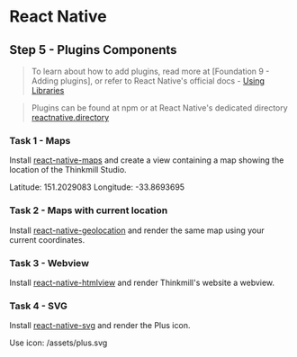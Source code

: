 # React Native

## Step 5 - Plugins Components

> To learn about how to add plugins, read more at [Foundation 9 - Adding plugins], or refer to React Native's official docs - [Using Libraries](https://reactnative.dev/docs/libraries)

> Plugins can be found at npm or at React Native's dedicated directory [reactnative.directory](https://reactnative.directory/)

### Task 1 - Maps

Install [react-native-maps](https://github.com/react-native-maps/react-native-maps) and create a view containing a map showing the location of the Thinkmill Studio.

Latitude: 151.2029083
Longitude: -33.8693695

### Task 2 - Maps with current location

Install [react-native-geolocation](https://github.com/react-native-geolocation/react-native-geolocation#getcurrentposition) and render the same map using your current coordinates.

### Task 3 - Webview

Install [react-native-htmlview](https://github.com/jsdf/react-native-htmlview) and render Thinkmill's website a webview.

### Task 4 - SVG

Install [react-native-svg](https://github.com/react-native-svg/react-native-svg) and render the Plus icon.

Use icon: /assets/plus.svg
